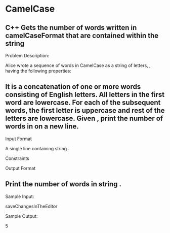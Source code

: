 # CamelCase
C++ Gets the number of words written in camelCaseFormat that are contained within the string
----------
Problem Description:

Alice wrote a sequence of words in CamelCase as a string of letters, , having the following properties:

It is a concatenation of one or more words consisting of English letters.
All letters in the first word are lowercase.
For each of the subsequent words, the first letter is uppercase and rest of the letters are lowercase.
Given , print the number of words in  on a new line.
-----
Input Format

A single line containing string .

Constraints

Output Format

Print the number of words in string .
-----
Sample Input:

saveChangesInTheEditor

Sample Output:

5
